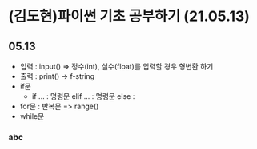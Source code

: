# (김도현)파이썬 기초 공부하기 (21.05.13)
## 05.13
* 입력 : input() =>  정수(int), 실수(float)를 입력할 경우 형변환 하기
* 출력 : print() -> f-string
* if문
  * if ... : 명령문 elif ... : 명령문 else :
* for문 : 반복문 => range()
* while문
### abc
